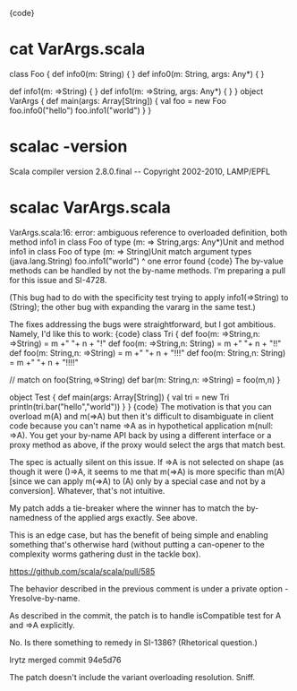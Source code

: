 {code}
# cat VarArgs.scala
class Foo {
  def info0(m: String) { }
  def info0(m: String, args: Any*) { }

  def info1(m: =>String) { }
  def info1(m: =>String, args: Any*) { }
}
object VarArgs {
  def main(args: Array[String]) {
    val foo = new Foo
    foo.info0("hello")
    foo.info1("world")
  }
}
# scalac -version
Scala compiler version 2.8.0.final -- Copyright 2002-2010, LAMP/EPFL
# scalac VarArgs.scala
VarArgs.scala:16: error: ambiguous reference to overloaded definition,
both method info1 in class Foo of type (m: => String,args: Any*)Unit
and  method info1 in class Foo of type (m: => String)Unit
match argument types (java.lang.String)
    foo.info1("world")
        ^
one error found
{code}
The by-value methods can be handled by not the by-name methods.
I'm preparing a pull for this issue and SI-4728.

(This bug had to do with the specificity test trying to apply info1(=>String) to (String); the other bug with expanding the vararg in the same test.)

The fixes addressing the bugs were straightforward, but I got ambitious.  Namely, I'd like this to work:
{code}
class Tri {
  def foo(m: =>String,n: =>String) = m +" "+ n + "!"
  def foo(m: =>String,n: String) = m +" "+ n + "!!"
  def foo(m: String,n: =>String) = m +" "+ n + "!!!"
  def foo(m: String,n: String) = m +" "+ n + "!!!!"

  // match on foo(String,=>String)
  def bar(m: String,n: =>String) = foo(m,n)
}

object Test {
  def main(args: Array[String]) {
    val tri = new Tri
    println(tri.bar("hello","world"))
  }
}
{code}
The motivation is that you can overload m(A) and m(=>A) but then it's difficult to disambiguate in client code because you can't name =>A as in hypothetical application m(null: =>A).  You get your by-name API back by using a different interface or a proxy method as above, if the proxy would select the args that match best.

The spec is actually silent on this issue.  If =>A is not selected on shape (as though it were ()=>A, it seems to me that m(=>A) is more specific than m(A) [since we can apply m(=>A) to (A) only by a special case and not by a conversion].  Whatever, that's not intuitive.

My patch adds a tie-breaker where the winner has to match the by-namedness of the applied args exactly. See above.

This is an edge case, but has the benefit of being simple and enabling something that's otherwise hard (without putting a can-opener to the complexity worms gathering dust in the tackle box).

https://github.com/scala/scala/pull/585

The behavior described in the previous comment is under a private option -Yresolve-by-name.

As described in the commit, the patch is to handle isCompatible test for A and =>A explicitly.

No.  Is there something to remedy in SI-1386?  (Rhetorical question.)


lrytz merged commit 94e5d76

The patch doesn't include the variant overloading resolution. Sniff.
